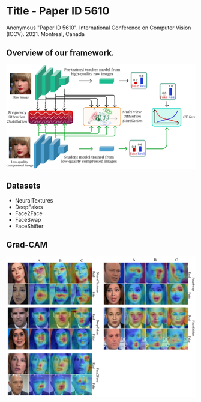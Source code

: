 # Title - Paper ID 5610
Anonymous "Paper ID 5610".  International Conference on Computer Vision (ICCV). 2021. Montreal, Canada

## Overview of our framework.
<p align="center">
    <img src='./images/overall_pipeline-min.png' width=800  alt="overall pipeline">
<p>

## Datasets
* NeuralTextures
* DeepFakes
* Face2Face
* FaceSwap
* FaceShifter

## Grad-CAM
<p align="center">
    <img src='./images/gradcam-min.png' width=800 alt="Grad-CAM">
<p>